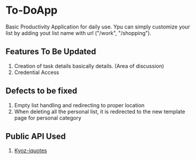 # To-DoApp
Basic Productivity Application for daily use. Ypu can simply customize your list by adding yout list name with url ("/work", "/shopping").

## Features To Be Updated
1. Creation of task details basically details. (Area of discussion)
2. Credential Access

## Defects to be fixed
1. Empty list handling and redirecting to proper location
2. When deleting all the personal list, it is redirected to the new template page for personal category

## Public API Used
1. [Kyoz-iquotes](https://github.com/kyoz/iquotes#readme)